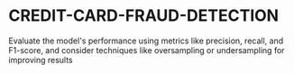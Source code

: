 # CREDIT-CARD-FRAUD-DETECTION

Evaluate the model's performance using metrics like precision, recall,
and F1-score, and consider techniques like oversampling or
undersampling for improving results

